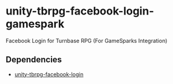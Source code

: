 # unity-tbrpg-facebook-login-gamespark
Facebook Login for Turnbase RPG (For GameSparks Integration)

## Dependencies
* [unity-tbrpg-facebook-login](https://github.com/insthync/unity-tbrpg-facebook-login)
